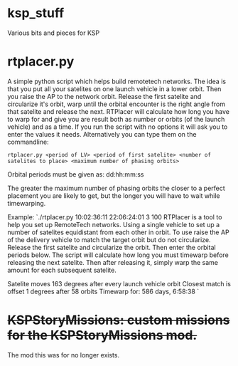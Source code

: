 ksp_stuff
=========

Various bits and pieces for KSP


rtplacer.py
===========
A simple python script which helps build remotetech networks. 
The idea is that you put all your satelites on one launch vehicle 
in a lower orbit. Then you raise the AP to the network orbit.
Release the first satelite and circularize it's orbit,
warp until the orbital encounter is the right angle from that 
satelite and release the next.
RTPlacer will calculate how long you have to warp for and give
you are result both as number or orbits (of the launch vehicle)
and as a time.
If you run the script with no options it will ask you to enter
the values it needs. Alternatively you can type them on the 
commandline:

`rtplacer.py <period of LV> <period of first satelite> <number of satelites to place> <maximum number of phasing orbits>`

Orbital periods must be given as: dd:hh:mm:ss

The greater the maximum number of phasing orbits the closer to a perfect placement you are likely to get, but the longer
you will have to wait while timewarping.

Example:
`./rtplacer.py 10:02:36:11 22:06:24:01 3 100
RTPlacer is a tool to help you set up RemoteTech networks.
Using a single vehicle to set up a number of satelites equidistant from each other in orbit.
To use raise the AP of the delivery vehicle to match the target orbit but do not circularize.
Release the first satelite and circularize the orbit. Then enter the orbital periods below.
The script will calculate how long you must timewarp before releasing the next satelite.
Then after releasing it, simply warp the same amount for each subsequent satelite.


Satelite moves 163 degrees after every launch vehicle orbit
Closest match is offset 1 degrees after 58 orbits
Timewarp for: 586 days, 6:58:38
`

~~KSPStoryMissions: custom missions for the KSPStoryMissions mod.~~
===================================================================
The mod this was for no longer exists. 

